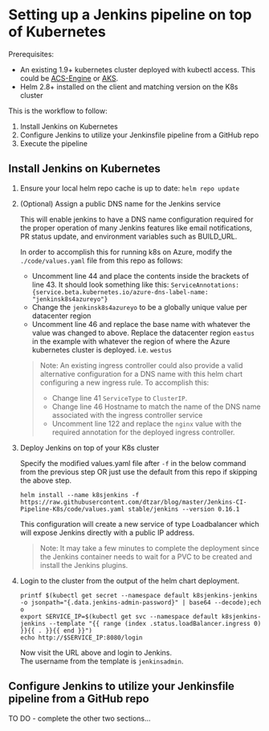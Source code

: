 # Setting up a Jenkins pipeline on top of Kubernetes

Prerequisites:

- An existing 1.9+ kubernetes cluster deployed with kubectl access.  This could be [ACS-Engine](https://github.com/Azure/acs-engine/blob/master/docs/kubernetes/deploy.md) or [AKS](https://docs.microsoft.com/en-us/azure/aks/tutorial-kubernetes-deploy-cluster).
- Helm 2.8+ installed on the client and matching version on the K8s cluster

This is the workflow to follow:

1. Install Jenkins on Kubernetes
1. Configure Jenkins to utilize your Jenkinsfile pipeline from a GitHub repo
1. Execute the pipeline

## Install Jenkins on Kubernetes

1. Ensure your local helm repo cache is up to date: `helm repo update`

1. (Optional) Assign a public DNS name for the Jenkins service

    This will enable jenkins to have a DNS name configuration required for the proper operation of many Jenkins features like email notifications, PR status update, and environment variables such as BUILD_URL.

    In order to accomplish this for running k8s on Azure, modify the `./code/values.yaml` file from this repo as follows:

    - Uncomment line 44 and place the contents inside the brackets of line 43.  It should look something like this: `ServiceAnnotations: {service.beta.kubernetes.io/azure-dns-label-name: "jenkinsk8s4azureyo"}`
    - Change the `jenkinsk8s4azureyo` to be a globally unique value per datacenter region
    - Uncomment line 46 and replace the base name with whatever the value was changed to above.  Replace the datacenter region `eastus` in the example with whatever the region of where the Azure kubernetes cluster is deployed. i.e. `westus`

    > Note: An existing ingress controller could also provide a valid alternative configuration for a DNS name with this helm chart configuring a new ingress rule. To accomplish this:
    > - Change line 41 `ServiceType` to `ClusterIP`.
    > - Change line 46 Hostname to match the name of the DNS name associated with the ingress controller service
    > - Uncomment line 122 and replace the `nginx` value with the required annotation for the deployed ingress controller.

1. Deploy Jenkins on top of your K8s cluster

    Specify the modified values.yaml file after `-f` in the below command from the previous step OR just use the default from this repo if skipping the above step.

    `helm install --name k8sjenkins -f https://raw.githubusercontent.com/dtzar/blog/master/Jenkins-CI-Pipeline-K8s/code/values.yaml stable/jenkins --version 0.16.1`

    This configuration will create a new service of type Loadbalancer which will expose Jenkins directly with a public IP address.

    > Note: It may take a few minutes to complete the deployment since the Jenkins container needs to wait for a PVC to be created and install the Jenkins plugins.

1. Login to the cluster from the output of the helm chart deployment.

    ```shell
    printf $(kubectl get secret --namespace default k8sjenkins-jenkins -o jsonpath="{.data.jenkins-admin-password}" | base64 --decode);ech
    o
    export SERVICE_IP=$(kubectl get svc --namespace default k8sjenkins-jenkins --template "{{ range (index .status.loadBalancer.ingress 0) }}{{ . }}{{ end }}")
    echo http://$SERVICE_IP:8080/login
    ```

    Now visit the URL above and login to Jenkins.  
    The username from the template is `jenkinsadmin`.

## Configure Jenkins to utilize your Jenkinsfile pipeline from a GitHub repo

TO DO - complete the other two sections...